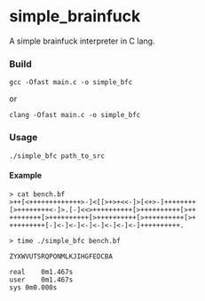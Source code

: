 # simple_brainfuck

A simple brainfuck interpreter in C lang.

### Build

```gcc -Ofast main.c -o simple_bfc```

or

```clang -Ofast main.c -o simple_bfc```


### Usage

```./simple_bfc path_to_src```

#### Example

```
> cat bench.bf
>++[<+++++++++++++>-]<[[>+>+<<-]>[<+>-]++++++++
[>++++++++<-]>.[-]<<>++++++++++[>++++++++++[>++
++++++++[>++++++++++[>++++++++++[>++++++++++[>+
+++++++++[-]<-]<-]<-]<-]<-]<-]<-]++++++++++.
```

```
> time ./simple_bfc bench.bf

ZYXWVUTSRQPONMLKJIHGFEDCBA

real	0m1.467s
user	0m1.467s
sys	0m0.000s
```

